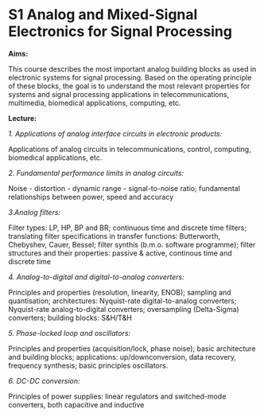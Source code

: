 

# S1 Analog and Mixed-Signal Electronics for Signal Processing

**Aims:**

This course describes the most important analog building blocks as used in electronic systems for signal processing. Based on the operating principle of these blocks, the goal is to understand the most relevant properties for systems and signal processing applications in telecommunications, multimedia, biomedical applications, computing, etc.

**Lecture:**

*1.*  *Applications of analog interface circuits in electronic products:*

Applications of analog circuits in telecommunications, control, computing, biomedical applications, etc.

*2. Fundamental performance limits in analog circuits:*

Noise - distortion - dynamic range - signal-to-noise ratio; fundamental relationships between power, speed and accuracy

*3.Analog filters:*

Filter types: LP, HP, BP and BR; continuous time and discrete time filters; translating filter specifications in transfer functions: Butterworth, Chebyshev, Cauer, Bessel; filter synthis (b.m.o. software programme); filter structures and their properties: passive & active, continous time and discrete time

*4. Analog-to-digital and digital-to-analog converters:*

Principles and properties (resolution, linearity, ENOB); sampling and quantisation; architectures: Nyquist-rate digital-to-analog converters; Nyquist-rate analog-to-digital converters; oversampling (Delta-Sigma) converters; building blocks: S&H/T&H

*5. Phase-locked loop and oscillators:*

Principles and properties (acquisition/lock, phase noise); basic architecture and building blocks; applications: up/downconversion, data recovery, frequency synthesis; basic principles oscillators.

*6. DC-DC conversion:*

Principles of power supplies: linear regulators and switched-mode converters, both capacitive and inductive